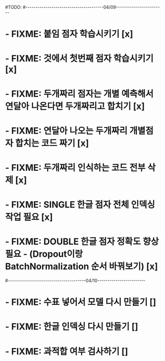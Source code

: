 #TODO:
#---------------------------------------04/09------------------------
# - FIXME: 붙임 점자 학습시키기 [x]
# - FIXME: 것에서 첫번째 점자 학습시키기 [x]
# - FIXME: 두개짜리 점자는 개별 예측해서 연달아 나온다면 두개짜리고 합치기 [x]
# - FIXME: 연달아 나오는 두개짜리 개별점자 합치는 코드 짜기 [x]
# - FIXME: 두개짜리 인식하는 코드 전부 삭제 [x]
# - FIXME: SINGLE 한글 점자 전체 인덱싱 작업 필요 [x]
# - FIXME: DOUBLE 한글 점자 정확도 향상 필요 - (Dropout이랑BatchNormalization 순서 바꿔보기) [x]

#---------------------------------------04/10------------------------
# - FIXME: 수표 넣어서 모델 다시 만들기 []
# - FIXME: 한글 인덱싱 다시 만들기 []
# - FIXME: 과적합 여부 검사하기 []

